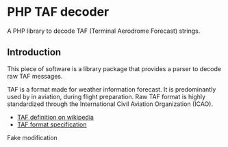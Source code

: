PHP TAF decoder
=================

A PHP library to decode TAF (Terminal Aerodrome Forecast) strings. 

Introduction
------------

This piece of software is a library package that provides a parser to decode raw TAF messages.

TAF is a format made for weather information forecast. It is predominantly used by in aviation, during flight preparation.
Raw TAF format is highly standardized through the International Civil Aviation Organization (ICAO).

*    [TAF definition on wikipedia](https://en.wikipedia.org/wiki/Terminal_aerodrome_forecast)
*    [TAF format specification](http://www.wmo.int/pages/prog/www/WMOCodes/WMO306_vI1/VolumeI.1.html)

Fake modification

